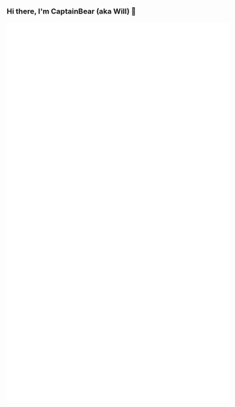 ### Hi there, I'm CaptainBear (aka Will) 👋

![alt text](https://github.com/CrazyWillBear/CrazyWillBear/blob/main/github-metrics.svg)

